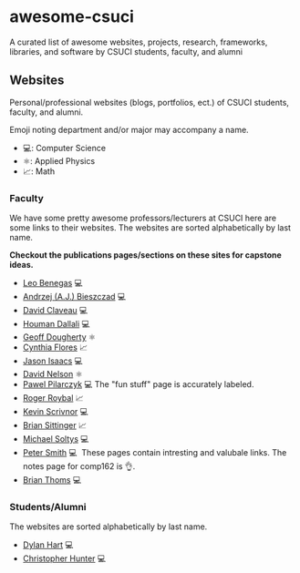 # awesome-csuci
A curated list of awesome websites, projects, research, frameworks, libraries, and software by CSUCI students, faculty, and alumni

## Websites
Personal/professional websites (blogs, portfolios, ect.) of CSUCI students, faculty, and alumni.

Emoji noting department and/or major may accompany a name.
 * 💻: Computer Science
 * ⚛️: Applied Physics
 * 📈: Math
  
### Faculty
We have some pretty awesome professors/lecturers at CSUCI here are some links to their websites.
The websites are sorted alphabetically by last name.

**Checkout the publications pages/sections on these sites for capstone ideas.**

* [Leo Benegas](http://faculty.csuci.edu/leo.benegas/) 💻
* [Andrzej (A.J.) Bieszczad](http://ajb.cirainbow.csuci.edu/ajb/) 💻
* [David Claveau](http://faculty.csuci.edu/David.Claveau/) 💻
* [Houman Dallali](http://www.hdallali.com) 💻
* [Geoff Dougherty](http://faculty.csuci.edu/geoff.dougherty/) ⚛️
* [Cynthia Flores](http://cynthia.cikeys.com) 📈
* [Jason Isaacs](http://isaacs.cs.csuci.edu) 💻
* [David Nelson](http://faculty.csuci.edu/david.nelson/) ⚛️
* [Pawel Pilarczyk](http://www.pawelpilarczyk.com) 💻
  The "fun stuff" page is accurately labeled.
* [Roger Roybal](http://faculty.csuci.edu/roger.roybal/) 📈
* [Kevin Scrivnor](http://scrivnor.cikeys.com)  💻
* [Brian Sittinger](http://faculty.csuci.edu/brian.sittinger/)  📈
* [Michael Soltys](http://soltys.cs.csuci.edu) 💻
* [Peter Smith](http://faculty.csuci.edu/peter.smith/) 💻
  These pages contain intresting and valubale links. The notes page for comp162 is 👌.
* [Brian Thoms](http://www.brianthoms.com) 💻

### Students/Alumni
The websites are sorted alphabetically by last name.

* [Dylan Hart](http://dylanh.art) 💻
* [Christopher Hunter](https://crhntr.com) 💻
